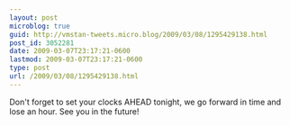 ```yaml
---
layout: post
microblog: true
guid: http://vmstan-tweets.micro.blog/2009/03/08/1295429138.html
post_id: 3052281
date: 2009-03-07T23:17:21-0600
lastmod: 2009-03-07T23:17:21-0600
type: post
url: /2009/03/08/1295429138.html
---
```

Don't forget to set your clocks AHEAD tonight, we go forward in time and lose an hour. See you in the future!
